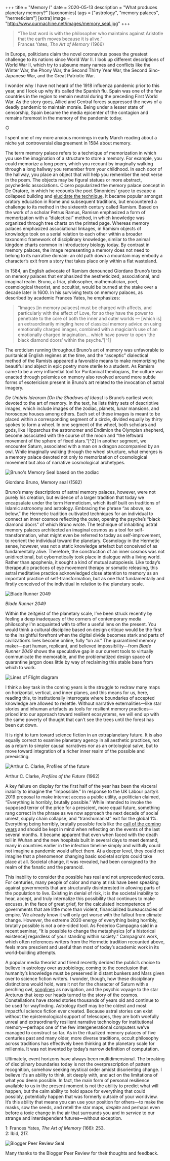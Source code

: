 +++
title = "Memory I"
date = 2020-05-13
description = "What produces planetary memory?"
[taxonomies]
tags = ["astrology", "memory palaces", "hermeticism"]
[extra]
image = "http://www.ourmachine.net/images/memory_seal.jpg"
+++


> 	“The last word is with the philosopher who maintains against Aristotle that the earth moves because it is alive.”  
Frances Yates, _The Art of Memory_ (1966)

In Europe, politicians claim the novel coronavirus poses the greatest challenge to its nations since World War II. I look up different descriptions of World War II, which try to subsume many names and conflicts like the Winter War, the Phony War, the Second Thirty Year War, the Second Sino-Japanese War, and the Great Patriotic War.

I wonder why I have not heard of the 1918 influenza pandemic prior to this year, and I look up why it’s called the Spanish flu.  Spain was one of the few countries in the region to remain neutral during the preceding First World War. As the story goes, Allied and Central forces suppressed the news of a deadly pandemic to maintain morale. Being under a lesser state of censorship, Spain became the media epicenter of the contagion and remains foremost in the memory of the pandemic today.

<p id="divider">&#9675;</p>

I spent one of my more anxious mornings in early March reading about a niche yet controversial disagreement in 1584 about memory.

The term memory palace refers to a technique of memorization in which you use the imagination of a structure to store a memory. For example, you could memorize a long poem, which you recount by imaginally walking through a long hallway you remember from your childhood. In each door of the hallway, you place an object that will help you remember the next verse in the poem. The objects may be figural statues or more abstract, psychedelic associations. Cicero popularized the memory palace concept in De Oratore, in which he recounts the poet Simonides’ grace to escape a collapsed building and [elucidate the technique](https://artofmemory.com/blog/simonides-of-ceos-81.html). It became popular amongst oratory education in Rome and subsequent traditions, but encountered a challenge to its method in the sixteenth century called Ramism. Based on the work of a scholar Petrus Ramus, Ramism emphasized a form of memorization with a “dialectical” method, in which knowledge was organized through tree charts on the printed page. Whereas memory palaces emphasized associational linkages, in Ramism objects of knowledge took on a serial relation to each other within a broader taxonomic framework of disciplinary knowledge, similar to the animal kingdom charts common in introductory biology today. By contrast in memory palaces, the image representing a memory does not need to belong to its narrative domain: an old path down a mountain may embody a character’s exit from a story that takes place only within a flat wasteland.

In 1584, an English advocate of Ramism denounced Giordano Bruno’s texts on memory palaces that emphasized the aestheticized, associational, and imaginal realm. Bruno, a friar, philosopher, mathematician, poet, cosmological theorist, and occultist, would be burned at the stake over a decade later in 1600. In his surviving texts on memory palaces, as described by academic Frances Yates, he emphasizes:


>  “Images [in memory palaces] must be charged with affects, and particularly with the affect of Love, for so they have the power to penetrate to the core of both the inner and outer worlds — [which is] an extraordinarily mingling here of classical memory advice on using emotionally charged images, combined with a magician’s use of an emotionally charged imagination… which have power to open ‘the black diamond doors’ within the psyche.”[^1]

The eroticism running throughout Bruno’s art of memory was unfavorable to puritanical English regimes at the time, and the “asceptic” dialectical method of the Ramists appeared a favorable means to make memorizing the beautiful and abject in epic poetry more sterile to a student. As Ramism came to be a very influential tool for Puritanical theologians, the culture war enacted through polemics on memory also revolved around more subtle forms of esotericism present in Bruno’s art related to the invocation of astral imagery. 

<em>De Umbris Idearum (On the Shadows of Ideas)</em> is Bruno’s earliest work devoted to the art of memory. In the text, he lists thirty sets of descriptive images, which include images of the zodiac, planets, lunar mansions, and horoscope houses among others. Each set of these images is meant to be placed within a corresponding segment of a circle, divided equally by thirty spokes to form a wheel. In one segment of the wheel, both scholars and gods, like Hipparchus the astronomer and Endimion the Olympian shepherd, become associated with the course of the moon and  “the leftward movement of the sphere of fixed stars.”[^2] In another segment, we encounter Saturn, associated with a man on a dragon accompanied by an owl. While imaginally walking through the wheel structure, what emerges is a memory palace devoted not only to memorization of cosmological movement but also of narrative cosmological archetypes. 

![Bruno's Memory Seal based on the zodiac](/images/memory_seal_zodiac.jpg)
<p class="caption">Giordano Bruno, Memory seal (1582)</p>

Bruno’s many descriptions of astral memory palaces, however, were not purely his creation, but evidence of a larger tradition that today we encapsulate under the term Hermeticism, which itself built on traditions of Islamic astronomy and astrology. Embracing the phrase “as above, so below,” the Hermetic tradition cultivated techniques for an individual to connect an inner cosmos reflecting the outer,  opening the psyche’s “black diamond doors” of which Bruno wrote. The technique of inhabiting astral memory palaces architected an imaginal cosmos as a tool for self-transformation, what might even be referred to today as self-improvement, to reorient the individual toward the planetary. Cosmology in the Hermetic sense, however, was not a static knowledge artefact but conceived of as fundamentally alive. Therefore, the construction of an inner cosmos was not unidirectional, but cybernetically took place in dialogue with a living world. Rather than apophenia, it sought a kind of mutual autopoiesis. Like today’s therapeutic practices of eye movement therapy or somatic releasing, this astral meditative practice acknowledged close attention to memory as an important practice of self-transformation, but as one that fundamentally and firstly conceived of the individual in relation to the planetary scale. 

![Blade Runner 2049](/images/memory_BR_1.jpg)
<p class="caption"><em>Blade Runner 2049</em></p>

Within the zeitgeist of the planetary scale, I’ve been struck recently by feeling a deep inadequacy of the corners of contemporary media philosophy I’m acquainted with to offer a useful lens on the present. You would think a cultural discipline based on design critique would be the first to the insightful forefront when the digital divide becomes stark and parts of civilization’s lives become online, fully “on air.” The quarantined memory maker—part human, replicant, and believed impossibility—from <em>Blade Runner 2049</em> shows the speculative gap in our current tools to virtually communicate the memorable, and the problematized design space of quarantine jargon does little by way of reclaiming this stable base from which to work. 

![Lines of Flight diagram](/images/memory_diagram.png)

I think a key task in the coming years is the struggle to redraw many maps on horizontal, vertical, and inner planes, and this means for us, here, reading this, to institutionally interrogate where boundaries of accepted knowledge are allowed to resettle. Without narrative externalities—like star stories and inhuman artefacts as tools for resilient memory practices—priced into our approach toward resilient ecosystems, we will end up with the same poverty of thought that can’t see the trees until the forest has been cut down. 

It is right to turn toward science fiction in an extraplanetary future. It is also equally correct to examine planetary agency in all aesthetic practices, not as a return to simpler causal narratives nor as an ontological salve, but to move toward integration of a richer inner realm of the possible and preexisting. 


![Arthur C. Clarke, Profiles of the future](/images/memory_clarke.png)
<p class="caption">Arthur C. Clarke, <em>Profiles of the Future</em> (1962)</p>


A key failure on display for the first half of the year has been the visceral inability to imagine the “impossible.” In response to the UK Labour party’s 2019 proposal to make internet access a public utility, a politician claimed, “Everything is horribly, brutally possible.” While intended to invoke the supposed terror of the price for a prescient, more equal future, something rang correct in the phrase as we now approach the next decade of social unrest, supply chain collapse, and “transhumanist” exit for the global 1%. Everything being horribly, brutally possible feels like the [call of the coming years](https://twitter.com/thejaymo/status/1195297198784831489?s=20) and should be kept in mind when reflecting on the events of the last several months. It became apparent that even when faced with the death toll in Wuhan and the new hospitals built in several days to meet demand, many in countries earlier in the infection timeline simply and willfully could not imagine a pandemic would affect them. At a deeper level, they could not imagine that a phenomenon changing basic societal scripts could take place at all. Societal change, it was revealed, had been consigned to the realm of the fanatic and the paranoid.

This inability to consider the possible has real and not unprecedented costs. For centuries, many people of color and many at risk have been speaking against governments that are structurally disinterested in allowing parts of the population to live. Existing in denial of risk, it is the societal inability to hear, accept, and truly internalize this possibility that continues to make excuses, in the face of great grief, for the calculated incompetence of governments that are little more than violent, financialized bureaucracies of empire. We already know it will only get worse with the fallout from climate change. However, the extreme 2020 energy of everything being horribly, brutally possible is not a one-sided tool. As Federico Campagna said in a recent seminar, “It is possible to change the metaphysics [of a historical existence] regardless of your standing within society.” Campagna’s work, which often references writers from the Hermetic tradition recounted above, feels more prescient and useful than most of today’s academic work in its world-building attempts. 

A popular media theorist and friend recently derided the public’s choice to believe in astrology over astrobiology, coming to the conclusion that humanity’s knowledge must be preserved in distant bunkers and Mars given over to science fiction writers. I wonder, though, how these disciplinary distinctions would hold, were it not for the character of Saturn with a perching owl, [songlines](https://en.wikipedia.org/wiki/Songline) as navigation, and the psychic voyage to the star Arcturus that keep our heads turned to the story of the cosmos. Constellations have stored stories thousands of years old and continue to be used for wayfinding. Astrology itself may be the oldest and most impactful science fiction ever created. Because astral stories can exist without the epistemological support of telescopes, they are both woefully unreal and extraordinarily resilient narrative technology for institutional memory—perhaps one of the few intergenerational computers we’ve managed to construct so far. As in the ritualized memory palaces of five centuries past and many older, more diverse traditions, occult philosophy across traditions has effectively been thinking at the planetary scale for millennia. It was not invented by today’s narrow definition of computation.

Ultimately, event horizons have always been multidimensional. The breaking of disciplinary boundaries today is not the overprescription of pattern recognition, somehow seeking mystical order amidst disorienting change. I believe it's an ability to think, sit deeply with, and act on the limitations of what you deem possible. In fact, the main form of personal resilience available to us in the present moment is not the ability to predict what will happen, but the calm ability to hold space for everything that could possibly, potentially happen that was formerly outside of your worldview. It’s this ability that means you can use your position for others—to make the masks, sow the seeds, and retell the star maps, <em>despite</em> and perhaps even before a toxic change in the air that surrounds you and <em>in service</em> to our strange and interdependent futures—without exception.

1: Frances Yates, _The Art of Memory_ (166): 253.  
2: Ibid, 217.


![Blogger Peer Review Seal](/images/BPR.png)
<p class="caption">Many thanks to the Blogger Peer Review for their thoughts and feedback.</p>
